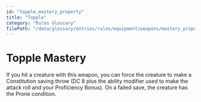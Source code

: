 ```yaml
---
id: "topple_mastery_property"
title: "Topple"
category: "Rules Glossary"
filePath: "/data/glossary/entries/rules/equipment/weapons/mastery_properties/topple.md"
---
```

# Topple Mastery
If you hit a creature with this weapon, you can force the creature to make a Constitution saving throw (DC 8 plus the ability modifier used to make the attack roll and your Proficiency Bonus). On a failed save, the creature has the Prone condition.